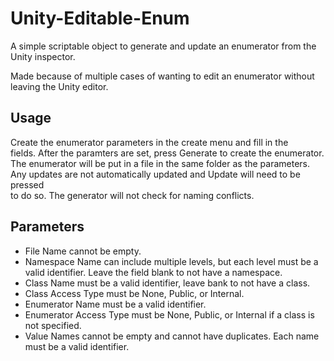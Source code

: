 # Unity-Editable-Enum
 
A simple scriptable object to generate and update an enumerator from the Unity inspector.  

Made because of multiple cases of wanting to edit an enumerator without leaving the Unity editor. 

Usage  
-----
Create the enumerator parameters in the create menu and fill in the  
fields. After the paramters are set, press Generate to create the enumerator.  
The enumerator will be put in a file in the same folder as the parameters.  
Any updates are not automatically updated and Update will need to be pressed  
to do so. The generator will not check for naming conflicts.  

Parameters
----------
* File Name cannot be empty.  
* Namespace Name can include multiple levels, but each level must be a valid identifier. Leave the field blank to not have a namespace.  
* Class Name must be a valid identifier, leave bank to not have a class.  
* Class Access Type must be None, Public, or Internal.  
* Enumerator Name must be a valid identifier.  
* Enumerator Access Type must be None, Public, or Internal if a class is not specified.  
* Value Names cannot be empty and cannot have duplicates. Each name must be a valid identifier.
